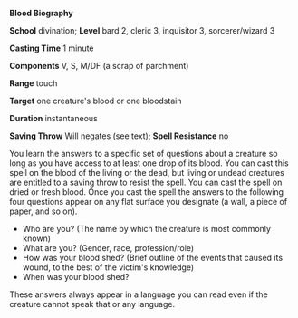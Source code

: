  **Blood Biography**

**School** divination; **Level** bard 2, cleric 3, inquisitor 3, sorcerer/wizard 3

**Casting Time** 1 minute

**Components** V, S, M/DF (a scrap of parchment)

**Range** touch

**Target** one creature's blood or one bloodstain

**Duration** instantaneous

**Saving Throw** Will negates (see text); **Spell Resistance** no

You learn the answers to a specific set of questions about a creature so long as you have access to at least one drop of its blood. You can cast this spell on the blood of the living or the dead, but living or undead creatures are entitled to a saving throw to resist the spell. You can cast the spell on dried or fresh blood. Once you cast the spell the answers to the following four questions appear on any flat surface you designate (a wall, a piece of paper, and so on).

- Who are you? (The name by which the creature is most commonly known) 
- What are you? (Gender, race, profession/role)
- How was your blood shed? (Brief outline of the events that caused its wound, to the best of the victim's knowledge)
- When was your blood shed? 

These answers always appear in a language you can read even if the creature cannot speak that or any language.


